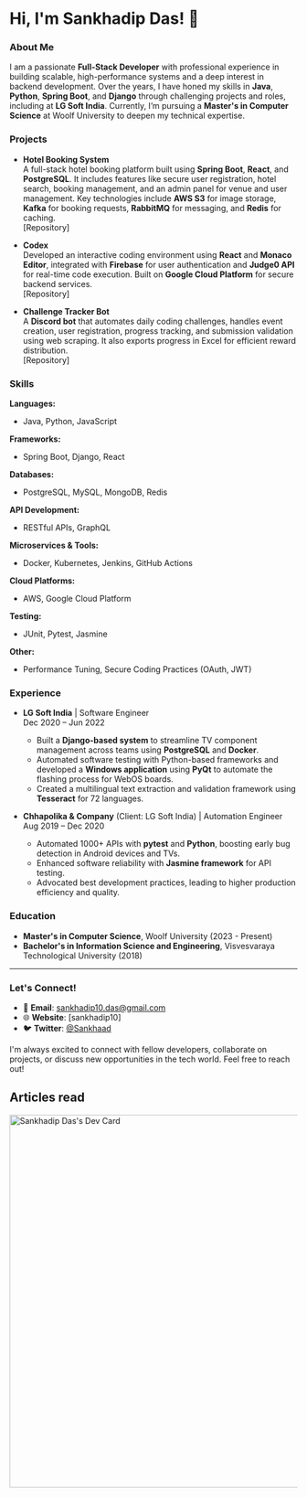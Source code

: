 # Hi, I'm Sankhadip Das! 👋

### About Me
I am a passionate **Full-Stack Developer** with professional experience in building scalable, high-performance systems and a deep interest in backend development. Over the years, I have honed my skills in **Java**, **Python**, **Spring Boot**, and **Django** through challenging projects and roles, including at **LG Soft India**. Currently, I’m pursuing a **Master's in Computer Science** at Woolf University to deepen my technical expertise.

### Projects

- **Hotel Booking System**  
  A full-stack hotel booking platform built using **Spring Boot**, **React**, and **PostgreSQL**. It includes features like secure user registration, hotel search, booking management, and an admin panel for venue and user management. Key technologies include **AWS S3** for image storage, **Kafka** for booking requests, **RabbitMQ** for messaging, and **Redis** for caching.  
  [Repository]

- **Codex**  
  Developed an interactive coding environment using **React** and **Monaco Editor**, integrated with **Firebase** for user authentication and **Judge0 API** for real-time code execution. Built on **Google Cloud Platform** for secure backend services.  
  [Repository]

- **Challenge Tracker Bot**  
  A **Discord bot** that automates daily coding challenges, handles event creation, user registration, progress tracking, and submission validation using web scraping. It also exports progress in Excel for efficient reward distribution.  
  [Repository]

### Skills

**Languages:**  
- Java, Python, JavaScript

**Frameworks:**  
- Spring Boot, Django, React

**Databases:**  
- PostgreSQL, MySQL, MongoDB, Redis

**API Development:**  
- RESTful APIs, GraphQL

**Microservices & Tools:**  
- Docker, Kubernetes, Jenkins, GitHub Actions

**Cloud Platforms:**  
- AWS, Google Cloud Platform

**Testing:**  
- JUnit, Pytest, Jasmine

**Other:**  
- Performance Tuning, Secure Coding Practices (OAuth, JWT)

### Experience

- **LG Soft India** | Software Engineer  
  Dec 2020 – Jun 2022  
  - Built a **Django-based system** to streamline TV component management across teams using **PostgreSQL** and **Docker**.  
  - Automated software testing with Python-based frameworks and developed a **Windows application** using **PyQt** to automate the flashing process for WebOS boards.  
  - Created a multilingual text extraction and validation framework using **Tesseract** for 72 languages.

- **Chhapolika & Company** (Client: LG Soft India) | Automation Engineer  
  Aug 2019 – Dec 2020  
  - Automated 1000+ APIs with **pytest** and **Python**, boosting early bug detection in Android devices and TVs.  
  - Enhanced software reliability with **Jasmine framework** for API testing.  
  - Advocated best development practices, leading to higher production efficiency and quality.

### Education

- **Master's in Computer Science**, Woolf University (2023 - Present)  
- **Bachelor's in Information Science and Engineering**, Visvesvaraya Technological University (2018)  

---

### Let's Connect!
- 📧 **Email**: sankhadip10.das@gmail.com  
- 🌐 **Website**: [sankhadip10]  
- 🐦 **Twitter**: [@Sankhaad](https://twitter.com/Sankhaad)  

I'm always excited to connect with fellow developers, collaborate on projects, or discuss new opportunities in the tech world. Feel free to reach out!

## Articles read
  <!--START_SECTION:activity-->
  
  <a href="https://app.daily.dev/sankhadipdas10"><img src="https://api.daily.dev/devcards/v2/UTJawqtFVXHi50gT8FlS4.png?r=d46&type=wide" width="652" alt="Sankhadip Das's Dev Card"/></a>
  
  <!--END_SECTION:activity-->
